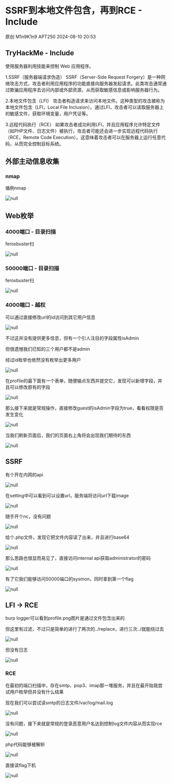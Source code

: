 #  SSRF到本地文件包含，再到RCE - Include   
原创 M1n9K1n9  APT250   2024-08-10 20:53  
  
## TryHackMe - Include  
  
使用服务器利用技能来控制 Web 应用程序。  
  
  
1.SSRF（服务器端请求伪造） SSRF（Server-Side Request Forgery）是一种网络攻击方式，攻击者利用应用程序的功能直接向服务器发起请求。此类攻击通常通过欺骗应用程序去访问内部或外部资源，从而获取敏感信息或影响服务器行为。  
  
2.本地文件包含（LFI） 攻击者构造请求来访问本地文件。这种类型的攻击被称为本地文件包含（LFI，Local File Inclusion）。通过LFI，攻击者可以读取服务器上的敏感文件，获取环境变量，用户凭证等。  
  
3.远程代码执行（RCE） 如果攻击者成功利用LFI，并且应用程序允许特定文件（如PHP文件、日志文件）被执行，攻击者可能还会进一步实现远程代码执行（RCE，Remote Code Execution）。这意味着攻击者可以在服务器上运行任意代码，从而完全控制目标系统。  
## 外部主动信息收集  
### nmap  
  
循例nmap  
  
![](https://mmbiz.qpic.cn/sz_mmbiz_png/loXw5QEJ2z6UM2ib7q8fQI3lIIawPibvkAz3THbYT7WNRFlic4NCPj2IktBicFLJpE13VgBCBYetGGpRjkmxfiaeBLw/640?wx_fmt=png&from=appmsg "null")  
## Web枚举  
### 4000端口 - 目录扫描  
  
feroxbuster扫  
  
![](https://mmbiz.qpic.cn/sz_mmbiz_png/loXw5QEJ2z6UM2ib7q8fQI3lIIawPibvkALKNUgrllHA9tQZXgj47gticicPfW9Z9vfxmXbKRcaP3m9f8Kzrv8JlGA/640?wx_fmt=png&from=appmsg "null")  
### 50000端口 - 目录扫描  
  
feroxbuster扫  
  
![](https://mmbiz.qpic.cn/sz_mmbiz_png/loXw5QEJ2z6UM2ib7q8fQI3lIIawPibvkAgB8oD18OaqaHhWhpGcMnKzcpLQ1sXLHny4HVe1LyUlblEPpEmHqvCg/640?wx_fmt=png&from=appmsg "null")  
### 4000端口 - 越权  
  
可以通过直接修改url的id访问到其它用户信息  
  
![](https://mmbiz.qpic.cn/sz_mmbiz_png/loXw5QEJ2z6UM2ib7q8fQI3lIIawPibvkAtbJEp6dmTukdubLiaEuasdMjyEvRwKIOjmRtpnujvZjj7zQIticK3zTQ/640?wx_fmt=png&from=appmsg "null")  
  
不过这并没有提供更多信息，但有一个引人注目的字段属性isAdmin  
  
但很遗憾我们已知的三个用户都不是admin  
  
经过id枚举也依然没有枚举出更多用户  
  
![](https://mmbiz.qpic.cn/sz_mmbiz_png/loXw5QEJ2z6UM2ib7q8fQI3lIIawPibvkAMVG6KpmA34whvasoCUtd2fBYuZgnIumwBpnkVIVyTzrZOknXEjXZlg/640?wx_fmt=png&from=appmsg "null")  
  
在profile的最下面有一个表单，随便输点东西并提交它，发现可以新增字段，并且可以修改原有的字段  
  
![](https://mmbiz.qpic.cn/sz_mmbiz_png/loXw5QEJ2z6UM2ib7q8fQI3lIIawPibvkAdIiaR6mPjibeaDib6332N50fkI2pGGicreU6qOMKzyaoQ3FBuAJqBibJYVg/640?wx_fmt=png&from=appmsg "null")  
  
那么接下来就是常规操作，直接修改guest的isAdmin字段为true，看看权限是否发生变化  
  
![](https://mmbiz.qpic.cn/sz_mmbiz_png/loXw5QEJ2z6UM2ib7q8fQI3lIIawPibvkAbjITNOtjVzDxPTGyTYXPmCRm33icPEwmmmLxQfibdE286pricBXD9QnZw/640?wx_fmt=png&from=appmsg "null")  
  
当我们刷新页面后，我们的页面右上角将会出现我们期待的东西  
  
![](https://mmbiz.qpic.cn/sz_mmbiz_png/loXw5QEJ2z6UM2ib7q8fQI3lIIawPibvkAHtuewzAZDaH0oaE974tZicWaNNVReQgUOwBh37vxTrFBCHECpZPZF8A/640?wx_fmt=png&from=appmsg "null")  
## SSRF  
  
有个开在内网的api  
  
![](https://mmbiz.qpic.cn/sz_mmbiz_png/loXw5QEJ2z6UM2ib7q8fQI3lIIawPibvkAQjMibmJSIeVf0nvaNS9jj17MkvC5pH4slu97QqCDzN8N8GmMtnSibicyQ/640?wx_fmt=png&from=appmsg "null")  
  
在setting中可以看到可以设置url，服务端将访问url下载image  
  
![](https://mmbiz.qpic.cn/sz_mmbiz_png/loXw5QEJ2z6UM2ib7q8fQI3lIIawPibvkA731lrLIocdcoZoQ5ttCMMKOHnScWl5npW1Rsm71sGBNxo31CaIZt8Q/640?wx_fmt=png&from=appmsg "null")  
  
随手开个nc，没有问题  
  
![](https://mmbiz.qpic.cn/sz_mmbiz_png/loXw5QEJ2z6UM2ib7q8fQI3lIIawPibvkAzBcMte0ibpRKADJG5eiakJXDU9nibxZP9hPJibGkuol5fPUXYEwcnL6I8A/640?wx_fmt=png&from=appmsg "null")  
  
给个.php文件，发现它把文件内容读了出来，并且进行base64  
  
![](https://mmbiz.qpic.cn/sz_mmbiz_png/loXw5QEJ2z6UM2ib7q8fQI3lIIawPibvkASuCg06b4u1xsKtiaylOWibpzkxvZgQpEF2zCn1KUgttudQObAmaGOWtw/640?wx_fmt=png&from=appmsg "null")  
  
那么思路也很显而易见了，直接访问internal api获取administrator的密码  
  
![](https://mmbiz.qpic.cn/sz_mmbiz_png/loXw5QEJ2z6UM2ib7q8fQI3lIIawPibvkAjTXAkZYGciaUHMiabXjksItCKIWFojPyndRFpW5Wickhrb3AKQxVia5GtA/640?wx_fmt=png&from=appmsg "null")  
  
有了它我们能够访问50000端口的sysmon，同时拿到第一个flag  
  
![](https://mmbiz.qpic.cn/sz_mmbiz_png/loXw5QEJ2z6UM2ib7q8fQI3lIIawPibvkA83tys6IPPH05xGLghXicKkqXX69srG99PKaEq6rQYzGRnDG09npMQwQ/640?wx_fmt=png&from=appmsg "null")  
## LFI -> RCE  
  
burp logger可以看到profile.png图片是通过文件包含出来的  
  
但这里有过滤，不过只是简单的进行了两次的../replace，进行三次../就能绕过去  
  
![](https://mmbiz.qpic.cn/sz_mmbiz_png/loXw5QEJ2z6UM2ib7q8fQI3lIIawPibvkAD22KjYGxrjBTmKexxzpPffZicl0c1Egly2h6giadtcJ2LiatKLUeoagog/640?wx_fmt=png&from=appmsg "null")  
  
但没有日志  
  
![](https://mmbiz.qpic.cn/sz_mmbiz_png/loXw5QEJ2z6UM2ib7q8fQI3lIIawPibvkAwoQe8q1Tg1nWg6Xib5yAHs46xGzlEnr3y7hu6YVf164JbBXAibIpmqAA/640?wx_fmt=png&from=appmsg "null")  
### RCE  
  
在最初的端口扫描中，存在smtp、pop3、imap那一堆服务，并且在最开始我尝试用户枚举但并没有什么结果  
  
现在我们可以尝试读smtp的日志文件/var/log/mail.log  
  
![](https://mmbiz.qpic.cn/sz_mmbiz_png/loXw5QEJ2z6UM2ib7q8fQI3lIIawPibvkAj3c2fDdI8OPBe2BKZO2V1iaFpiaJibxwrCkSwFcnUiaBbUIfrqkGQRVa3A/640?wx_fmt=png&from=appmsg "null")  
  
没有问题，接下来就是常规的登录恶意用户名达到控制log文件内容从而实现rce  
  
![](https://mmbiz.qpic.cn/sz_mmbiz_png/loXw5QEJ2z6UM2ib7q8fQI3lIIawPibvkAoLssZ9LKyVaugpHIZkERLaPgPEPic8Hkarosiasia7UgTpGiaeXmicpIxNQ/640?wx_fmt=png&from=appmsg "null")  
  
php代码能够被解析  
  
![](https://mmbiz.qpic.cn/sz_mmbiz_png/loXw5QEJ2z6UM2ib7q8fQI3lIIawPibvkAaFFgnv05icJwYQg1K9WTIL3QWzBic4eYk6Fkw0hpEoxoblqGEWPxOl1A/640?wx_fmt=png&from=appmsg "null")  
  
直接读flag下机  
  
![](https://mmbiz.qpic.cn/sz_mmbiz_png/loXw5QEJ2z6UM2ib7q8fQI3lIIawPibvkALWCZxvicYo0gqWvP0TeFX3tZlKymF4d6STzkmHteHf9hTzTicvWb3mDA/640?wx_fmt=png&from=appmsg "null")  
  
  
